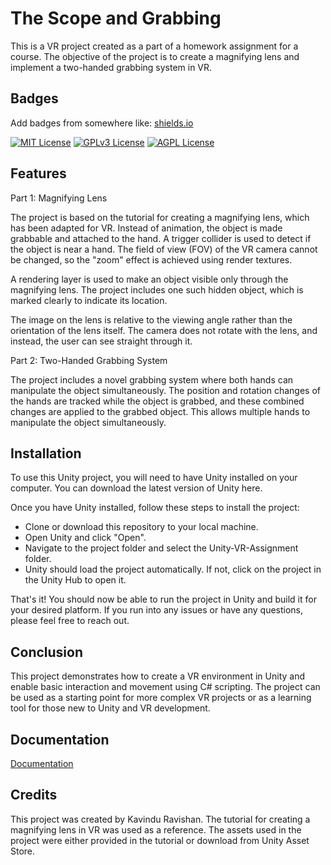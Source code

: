 
# The Scope and Grabbing

This is a VR project created as a part of a homework assignment for a course. The objective of the project is to create a magnifying lens and implement a two-handed grabbing system in VR. 


## Badges

Add badges from somewhere like: [shields.io](https://shields.io/)

[![MIT License](https://img.shields.io/badge/License-MIT-green.svg)](https://choosealicense.com/licenses/mit/)
[![GPLv3 License](https://img.shields.io/badge/License-GPL%20v3-yellow.svg)](https://opensource.org/licenses/)
[![AGPL License](https://img.shields.io/badge/license-AGPL-blue.svg)](http://www.gnu.org/licenses/agpl-3.0)


## Features

Part 1: Magnifying Lens

The project is based on the tutorial for creating a magnifying lens, which has been adapted for VR. Instead of animation, the object is made grabbable and attached to the hand. A trigger collider is used to detect if the object is near a hand. The field of view (FOV) of the VR camera cannot be changed, so the "zoom" effect is achieved using render textures.

A rendering layer is used to make an object visible only through the magnifying lens. The project includes one such hidden object, which is marked clearly to indicate its location.

The image on the lens is relative to the viewing angle rather than the orientation of the lens itself. The camera does not rotate with the lens, and instead, the user can see straight through it.

Part 2: Two-Handed Grabbing System

The project includes a novel grabbing system where both hands can manipulate the object simultaneously. The position and rotation changes of the hands are tracked while the object is grabbed, and these combined changes are applied to the grabbed object. This allows multiple hands to manipulate the object simultaneously.



## Installation

To use this Unity project, you will need to have Unity installed on your computer. You can download the latest version of Unity here.

Once you have Unity installed, follow these steps to install the project:

- Clone or download this repository to your local machine.
- Open Unity and click "Open".
- Navigate to the project folder and select the Unity-VR-Assignment folder.
- Unity should load the project automatically. If not, click on the project in the Unity Hub to open it.

That's it! You should now be able to run the project in Unity and build it for your desired platform. If you run into any issues or have any questions, please feel free to reach out.

## Conclusion

This project demonstrates how to create a VR environment in Unity and enable basic interaction and movement using C# scripting. The project can be used as a starting point for more complex VR projects or as a learning tool for those new to Unity and VR development.
## Documentation

[Documentation](https://docs.google.com/document/d/1-mu2BaeNdHf2DCSPiriP8W9TF0yvLGQ_hc4OmX7oWjA/edit#heading=h.omggr5dv7ift)


## Credits

This project was created by Kavindu Ravishan. The tutorial for creating a magnifying lens in VR was used as a reference. The assets used in the project were either provided in the tutorial or download from Unity Asset Store.